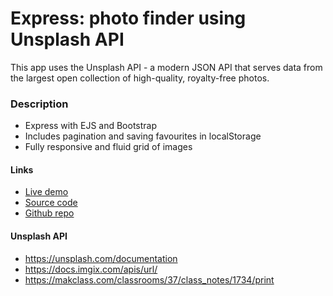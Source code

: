 # Express: photo finder using Unsplash API

This app uses the Unsplash API - a modern JSON API that serves data from the largest open collection of high-quality, royalty-free photos.

### Description
- Express with EJS and Bootstrap
- Includes pagination and saving favourites in localStorage
- Fully responsive and fluid grid of images

#### Links
- [Live demo](https://express-photo-finder-using-unsplash-api.rjlevy.repl.co/) 
- [Source code](https://repl.it/@rjlevy/Express-photo-finder-using-unsplash-api) 
- [Github repo](https://github.com/rolandjlevy/express-photo-finder-using-unsplash-api)

#### Unsplash API
- https://unsplash.com/documentation
- https://docs.imgix.com/apis/url/
- https://makclass.com/classrooms/37/class_notes/1734/print